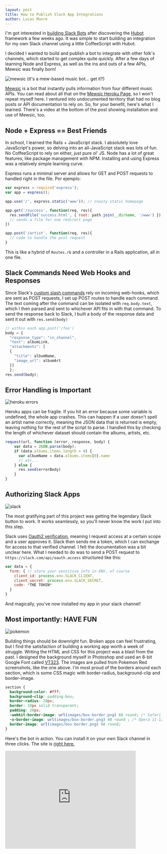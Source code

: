 ```yaml
---
layout: post
title: How to Publish Slack App Integrations
author: Lucas Moore
---
```

I'm got interested in [building Slack Bots](http://dev.thelucasmoore.com/2016/07/11/Building-Slack-Bots-with-Node.html) after discovering the [Hubot](https://github.com/github/hubot) framework a few weeks ago. It was simple to start building an integration for my own Slack channel using a little CoffeeScript with Hubot.

I decided I wanted to build and publish a bot to integrate with other folk's channels, which started to get complex quite quickly. After a few days of learning Node and Express, as well as the ins and outs of a few APIs, Mewsic was finally born!

![mewsic](/assets/mewsic.gif)
(it's a mew-based music bot... get it?)

<a href="https://mewsic.herokuapp.com" target="_blank">Mewsic</a> is a bot that instantly pulls information from four different music APIs. You can read about all that on the <a href="https://mewsic.herokuapp.com" target="_blank">Mewsic Heroku Page</a>, so I won't repeat myself here. I ventured into undocumented territory that had no blog posts or API documentation to rely on. So, for your benefit, here's what I learned. There's a video at the bottom of the post showing installation and use of Mewsic, too.

## Node + Express == Best Friends

In school, I learned the Rails + JavaScript stack. I absolutely love JavaScript's power, so delving into an all-JavaScript stack was lots of fun. No CoffeeScript to rely on either, just pure ol' JS. Node has a lot of great features, like package management with NPM. Installing and using Express was a relatively simple learning curve.

Express runs a minimal server and allows for GET and POST requests to handled right in the file. Por ejemplo:

```javascript
var express = require('express');
var app = express();

app.use('/', express.static('www')); // snazzy static homepage

app.get('/success', function(req, res){
  res.sendFile('success.html', { root: path.join(__dirname, '/www') });
  // sends a file for one redirect page
})

app.post('/artist', function(req, res){
  // code to handle the post request
}
```

This is like a hybrid of <code>Routes.rb</code> and a controller in a Rails application, all in one file.

## Slack Commands Need Web Hooks and Responses

Since Slack's [custom slash commands](https://api.slack.com/slash-commands) rely on incoming web-hooks, which are sent as POST requests, I set up POST routes to handle each command. The text coming after the command can be isolated with `req.body.text`, which I then parsed and sent to whichever API fits in with that command. To send the response back to Slack, I built a body of the response data and sent it out with `res.send(body)`

```javascript
// within each app.post('/foo')
body = {
  "response_type": "in_channel",
  "text": albumLink,
  "attachments": [
  {
    "title": albumName,
    "image_url": albumArt
  }]
  };
res.send(body);
```

## Error Handling is Important

![heroku errors](/assets/app-error.png)

Heroku apps can be fragile. If you hit an error because some variable is undefined, the whole app crashes. This can happen if a user doesn't spell an artist name correctly, meaning the JSON data that is returned is empty, leaving nothing for the rest of the script to parse. I handled this by checking the length of whichever dataset should contain the albums, artists, etc.

```javascript
request(url, function (error, response, body) {
    var data = JSON.parse(body);
    if (data.albums.items.length > 0) {
      var albumName = data.albums.items[0].name
      // etc...
    } else {
      res.send(errorBody)
    }
}
```

## Authorizing Slack Apps
![slack](/assets/slack.png)

The most gratifying part of this project was getting the legendary Slack button to work. It works seamlessly, so you'll never know the work I put into this step.

Slack uses [Oauth2 verification](https://api.slack.com/docs/oauth), meaning I request access at a certain scope and a user approves it. Slack then sends me a token, which I can exchange for access to that verified channel. I felt the documentation was a bit unclear here. What I needed to do was to send a POST request to `https://slack.com/api/oauth.access` structured like this:

```javascript
var data = {
  form: { // store your sensitive info in ENV, of course
    client_id: process.env.SLACK_CLIENT,
    client_secret: process.env.SLACK_SECRET,
    code: *THE TOKEN*
  }
}
```
And magically, you've now installed my app in your slack channel!

## Most importantly: HAVE FUN

![pokemon](/assets/pokemon.png)

Building things should be downright fun. Broken apps can feel frustrating, but I find the satisfaction of building a working app worth a week of struggle. Writing the HTML and CSS for this project was a blast from the past. I designed the background myself in Photoshop and used an 8-bit Google Font called [VT323](https://www.google.com/fonts/specimen/VT323). The images are pulled from Pokemon Red screenshots, like the one above. I'm most proud of the borders around each section, which is some CSS magic with border-radius, background-clip and border-image.

```css
section {
  background-color: #fff;
  background-clip: padding-box;
  border-radius: 20px;
  border: 10px solid transparent;
  padding: 20px;
  -webkit-border-image: url(images/box-border.png) 60 round; /* Safari 3.1-5 */
  -o-border-image: url(images/box-border.png) 60 round ; /* Opera 11-12.1 */
  border-image: url(images/box-border.png) 60 round;
}
```
Here's the bot in action. You can install it on your own Slack channel in three clicks. The site is <a href="https://mewsic.herokuapp.com" target="_blank">right here.</a>
<iframe width="420" height="315" src="https://www.youtube.com/embed/IQsEUbiBVV8" frameborder="0" allowfullscreen></iframe>
